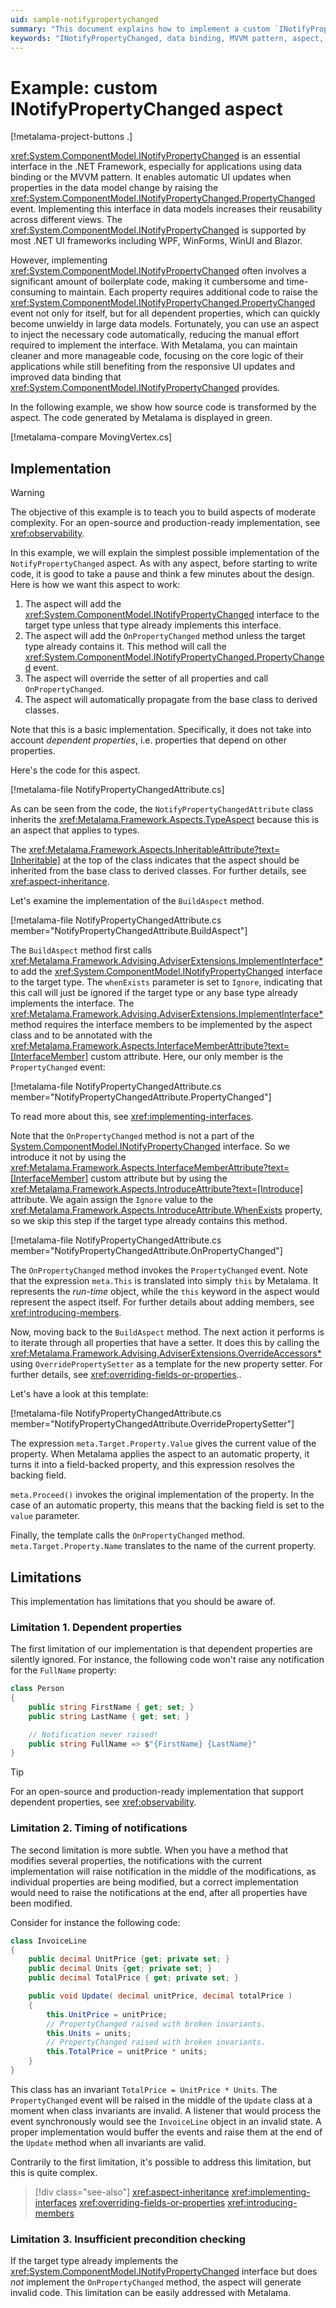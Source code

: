 ```yaml
---
uid: sample-notifypropertychanged
summary: "This document explains how to implement a custom `INotifyPropertyChanged` aspect using Metalama to reduce boilerplate code in .NET applications, highlighting its implementation and limitations."
keywords: "INotifyPropertyChanged, data binding, MVVM pattern, aspect,  PropertyChanged event"
---
```


# Example: custom INotifyPropertyChanged aspect

[!metalama-project-buttons .]

<xref:System.ComponentModel.INotifyPropertyChanged> is an essential interface in the .NET Framework, especially for
applications using data binding or the MVVM pattern. It enables automatic UI updates when properties in the data model
change by raising the <xref:System.ComponentModel.INotifyPropertyChanged.PropertyChanged> event. Implementing this
interface in data models increases their reusability across different views.
The <xref:System.ComponentModel.INotifyPropertyChanged> is supported by most .NET UI frameworks including WPF, WinForms,
WinUI and Blazor.

However, implementing <xref:System.ComponentModel.INotifyPropertyChanged> often involves a significant amount of
boilerplate code, making it cumbersome and time-consuming to maintain. Each property requires additional code to raise
the <xref:System.ComponentModel.INotifyPropertyChanged.PropertyChanged> event not only for itself, but for all dependent
properties, which can quickly become unwieldy in large data models. Fortunately, you can use an aspect to inject the
necessary code automatically, reducing the manual effort required to implement the interface. With Metalama, you can
maintain cleaner and more manageable code, focusing on the core logic of their applications while still benefiting from
the responsive UI updates and improved data binding that <xref:System.ComponentModel.INotifyPropertyChanged> provides.

In the following example, we show how source code is transformed by the aspect. The code generated by Metalama is
displayed in green.

[!metalama-compare MovingVertex.cs]

## Implementation

> [!WARNING]
> The objective of this example is to teach you to build aspects of moderate complexity. For an open-source and production-ready implementation, see <xref:observability>. 

In this example, we will explain the simplest possible implementation of the `NotifyPropertyChanged` aspect. As with any
aspect, before starting to write code, it is good to take a pause and think a few minutes about the design. Here is how
we want this aspect to work:

1. The aspect will add the <xref:System.ComponentModel.INotifyPropertyChanged> interface to the target type unless that
   type already implements this interface.
2. The aspect will add the `OnPropertyChanged` method unless the target type already contains it. This method will call
   the <xref:System.ComponentModel.INotifyPropertyChanged.PropertyChanged> event.
3. The aspect will override the setter of all properties and call `OnPropertyChanged`.
4. The aspect will automatically propagate from the base class to derived classes.

Note that this is a basic implementation. Specifically, it does not take into account _dependent properties_, i.e.
properties that depend on other properties.

Here's the code for this aspect.

[!metalama-file NotifyPropertyChangedAttribute.cs]

As can be seen from the code, the `NotifyPropertyChangedAttribute` class inherits
the <xref:Metalama.Framework.Aspects.TypeAspect> because this is an aspect that applies to types.

The <xref:Metalama.Framework.Aspects.InheritableAttribute?text=[Inheritable]> at the top of the class indicates that the
aspect should be inherited from the base class to derived classes. For further details, see <xref:aspect-inheritance>.

Let's examine the implementation of the `BuildAspect` method.

[!metalama-file NotifyPropertyChangedAttribute.cs member="NotifyPropertyChangedAttribute.BuildAspect"]

The `BuildAspect` method first calls <xref:Metalama.Framework.Advising.AdviserExtensions.ImplementInterface*> to add
the <xref:System.ComponentModel.INotifyPropertyChanged> interface to the target type. The `whenExists` parameter is set
to `Ignore`, indicating that this call will just be ignored if the target type or any base type already implements the
interface. The <xref:Metalama.Framework.Advising.AdviserExtensions.ImplementInterface*> method requires the interface
members to be implemented by the aspect class and to be annotated with
the <xref:Metalama.Framework.Aspects.InterfaceMemberAttribute?text=[InterfaceMember]> custom attribute. Here, our only
member is the `PropertyChanged` event:

[!metalama-file NotifyPropertyChangedAttribute.cs member="NotifyPropertyChangedAttribute.PropertyChanged"]

To read more about this, see <xref:implementing-interfaces>.

Note that the `OnPropertyChanged` method is not a part of
the [System.ComponentModel.INotifyPropertyChanged](xref:System.ComponentModel.INotifyPropertyChanged) interface. So we
introduce it not by using the <xref:Metalama.Framework.Aspects.InterfaceMemberAttribute?text=[InterfaceMember]> custom
attribute but by using the <xref:Metalama.Framework.Aspects.IntroduceAttribute?text=[Introduce]> attribute. We again
assign the `Ignore` value to the <xref:Metalama.Framework.Aspects.IntroduceAttribute.WhenExists> property, so we skip
this step if the target type already contains this method.

[!metalama-file NotifyPropertyChangedAttribute.cs member="NotifyPropertyChangedAttribute.OnPropertyChanged"]

The `OnPropertyChanged` method invokes the `PropertyChanged` event. Note that the expression `meta.This` is translated
into simply `this` by Metalama. It represents the _run-time_ object, while the `this` keyword in the aspect would
represent the aspect itself. For further details about adding members, see <xref:introducing-members>.

Now, moving back to the `BuildAspect` method. The next action it performs is to iterate through all properties that have
a setter. It does this by calling the <xref:Metalama.Framework.Advising.AdviserExtensions.OverrideAccessors*>
using `OverridePropertySetter` as a template for the new property setter. For further details,
see <xref:overriding-fields-or-properties>..

Let's have a look at this template:

[!metalama-file NotifyPropertyChangedAttribute.cs member="NotifyPropertyChangedAttribute.OverridePropertySetter"]

The expression `meta.Target.Property.Value` gives the current value of the property. When Metalama applies the aspect to
an automatic property, it turns it into a field-backed property, and this expression resolves the backing field.

`meta.Proceed()` invokes the original implementation of the property. In the case of an automatic property, this means
that the backing field is set to the `value` parameter.

Finally, the template calls the `OnPropertyChanged` method. `meta.Target.Property.Name` translates to the name of the
current property.

## Limitations

This implementation has limitations that you should be aware of. 

### Limitation 1. Dependent properties

The first limitation of our implementation is that dependent properties are silently ignored. For instance, the
following code won't raise any notification for the `FullName` property:

```csharp
class Person
{
    public string FirstName { get; set; }
    public string LastName { get; set; }

    // Notification never raised!
    public string FullName => $"{FirstName} {LastName}"
}
```

> [!TIP]
> For an open-source and production-ready implementation that support dependent properties, see <xref:observability>.


### Limitation 2. Timing of notifications

The second limitation is more subtle. When you have a method that modifies several properties, the notifications with
the current implementation will raise notification in the middle of the modifications, as individual properties are
being modified, but a correct implementation would need to raise the notifications at the end, after all properties have
been modified.

Consider for instance the following code:

```csharp
class InvoiceLine
{
    public decimal UnitPrice {get; private set; }
    public decimal Units {get; private set; }
    public decimal TotalPrice { get; private set; }

    public void Update( decimal unitPrice, decimal totalPrice )
    {
        this.UnitPrice = unitPrice;
        // PropertyChanged raised with broken invariants.
        this.Units = units;
        // PropertyChanged raised with broken invariants.
        this.TotalPrice = unitPrice * units;
    }
}
```

This class has an invariant `TotalPrice = UnitPrice * Units`. The `PropertyChanged` event will be raised in the middle
of the `Update` class at a moment when class invariants are invalid. A listener that would process the event
synchronously would see the `InvoiceLine` object in an invalid state. A proper implementation would buffer the events
and raise them at the end of the `Update` method when all invariants are valid.

Contrarily to the first limitation, it's possible to address this limitation, but this is quite complex.

> [!div class="see-also"]
> <xref:aspect-inheritance>
> <xref:implementing-interfaces>
> <xref:overriding-fields-or-properties>
> <xref:introducing-members>

### Limitation 3. Insufficient precondition checking

If the target type already implements the <xref:System.ComponentModel.INotifyPropertyChanged> interface but does _not_
implement the `OnPropertyChanged` method, the aspect will generate invalid code. This limitation can be easily addressed
with Metalama.

